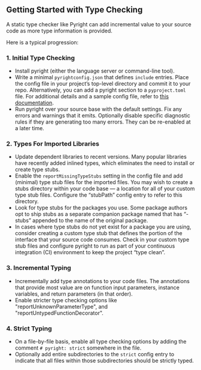 ## Getting Started with Type Checking

A static type checker like Pyright can add incremental value to your source code as more type information is provided.

Here is a typical progression:

### 1. Initial Type Checking
* Install pyright (either the language server or command-line tool).
* Write a minimal `pyrightconfig.json` that defines `include` entries. Place the config file in your project’s top-level directory and commit it to your repo. Alternatively, you can add a pyright section to a `pyproject.toml` file. For additional details and a sample config file, refer to [this documentation](configuration.md).
* Run pyright over your source base with the default settings. Fix any errors and warnings that it emits. Optionally disable specific diagnostic rules if they are generating too many errors. They can be re-enabled at a later time.

### 2. Types For Imported Libraries
* Update dependent libraries to recent versions. Many popular libraries have recently added inlined types, which eliminates the need to install or create type stubs.
* Enable the `reportMissingTypeStubs` setting in the config file and add (minimal) type stub files for the imported files. You may wish to create a stubs directory within your code base — a location for all of your custom type stub files. Configure the “stubPath” config entry to refer to this directory.
* Look for type stubs for the packages you use. Some package authors opt to ship stubs as a separate companion package named that has “-stubs” appended to the name of the original package.
* In cases where type stubs do not yet exist for a package you are using, consider creating a custom type stub that defines the portion of the interface that your source code consumes. Check in your custom type stub files and configure pyright to run as part of your continuous integration (CI) environment to keep the project “type clean”.

### 3. Incremental Typing
* Incrementally add type annotations to your code files. The annotations that provide most value are on function input parameters, instance variables, and return parameters (in that order).
* Enable stricter type checking options like "reportUnknownParameterType", and "reportUntypedFunctionDecorator".

### 4. Strict Typing
* On a file-by-file basis, enable all type checking options by adding the comment `# pyright: strict` somewhere in the file.
* Optionally add entire subdirectories to the `strict` config entry to indicate that all files within those subdirectories should be strictly typed.


